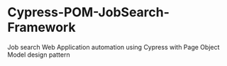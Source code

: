# Cypress-POM-JobSearch-Framework
Job search Web Application automation using Cypress with Page Object Model design pattern

